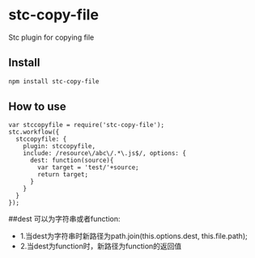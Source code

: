 # stc-copy-file

Stc plugin for copying file

## Install

```sh
npm install stc-copy-file
```

## How to use

```
var stccopyfile = require('stc-copy-file');
stc.workflow({
  stccopyfile: {
    plugin: stccopyfile,
    include: /resource\/abc\/.*\.js$/, options: {
      dest: function(source){
        var target = 'test/'+source;
        return target;
      }
    }
  }
});
```

##dest 可以为字符串或者function:
* 1.当dest为字符串时新路径为path.join(this.options.dest, this.file.path);
* 2.当dest为function时，新路径为function的返回值

